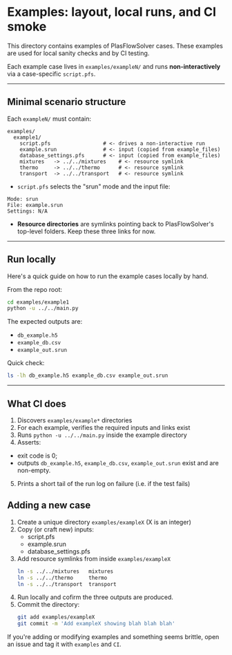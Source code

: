 # Examples: layout, local runs, and CI smoke

This directory contains examples of PlasFlowSolver cases.  These examples are used for local sanity checks
and by CI testing.

Each example case lives in `examples/exampleN/` and runs **non-interactively** via a case-specific `script.pfs`.

---

## Minimal scenario structure

Each `exampleN/` must contain:

```text
examples/
  example1/
    script.pfs                 # <- drives a non-interactive run
    example.srun               # <- input (copied from example_files)
    database_settings.pfs      # <- input (copied from example_files)
    mixtures   -> ../../mixtures    # <- resource symlink
    thermo     -> ../../thermo      # <- resource symlink
    transport  -> ../../transport   # <- resource symlink
```

- `script.pfs` selects the "srun" mode and the input file:

```text
Mode: srun
File: example.srun
Settings: N/A
```

- **Resource directories** are symlinks pointing back to PlasFlowSolver's top-level folders. Keep these three links for now.


---

## Run locally

Here's a quick guide on how to run the example cases locally by hand.

From the repo root:

```bash
cd examples/example1
python -u ../../main.py
```

The expected outputs are:
- `db_example.h5`
- `example_db.csv`
- `example_out.srun`

Quick check:
```bash
ls -lh db_example.h5 example_db.csv example_out.srun
```

-----

## What CI does

1. Discovers `examples/example*` directories
2. For each example, verifies the required inputs and links exist
3. Runs `python -u ../../main.py` inside the example directory
4. Asserts:
  - exit code is 0;
  - outputs `db_example.h5`, `example_db.csv`, `example_out.srun` exist and are non-empty.
5. Prints a short tail of the run log on failure (i.e. if the test fails)

## Adding a new case

1. Create a unique directory `examples/exampleX`  (X is an integer)
2. Copy (or craft new) inputs:
   - script.pfs
   - example.srun
   - database_settings.pfs
3. Add resource symlinks from inside `examples/exampleX`
   ```bash
   ln -s ../../mixtures   mixtures
   ln -s ../../thermo     thermo
   ln -s ../../transport  transport
   ```
4. Run locally and cofirm the three outputs are produced.
5. Commit the directory:
   ```bash
   git add examples/exampleX
   git commit -m 'Add exampleX showing blah blah blah'
   ```

If you're adding or modifying examples and something seems brittle, open an issue and tag it with
`examples` and `CI`.
